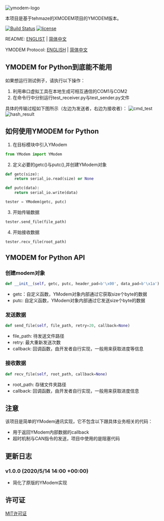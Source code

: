![ymodem-logo](https://raw.githubusercontent.com/alexwoo1900/ymodem/master/docs/assets/ymodem-logo.png)

本项目是基于tehmaze的XMODEM项目的YMODEM版本。

[![Build Status](https://www.travis-ci.org/alexwoo1900/ymodem.svg?branch=master)](https://www.travis-ci.org/alexwoo1900/ymodem)
[![license](https://img.shields.io/github/license/mashape/apistatus.svg)](https://opensource.org/licenses/MIT)

README: [ENGLIST](https://github.com/alexwoo1900/ymodem/blob/master/README.md) | [简体中文](https://github.com/alexwoo1900/ymodem/blob/master/README_CN.md)

YMODEM Protocol: [ENGLISH](https://github.com/alexwoo1900/ymodem/blob/master/YMODEM.md) | [简体中文](https://github.com/alexwoo1900/ymodem/blob/master/YMODEM_CN.md)

## YMODEM for Python到底能不能用
如果想运行测试例子，请执行以下操作：
1. 利用串口虚拟工具在本地生成可相互通信的COM1与COM2
2. 在命令行中分别运行test_receiver.py与test_sender.py文件

具体的传输过程如下图所示（左边为发送者，右边为接收者）：
![cmd_test](https://raw.githubusercontent.com/alexwoo1900/ymodem/master/docs/assets/cmd_test.png)
![hash_result](https://raw.githubusercontent.com/alexwoo1900/ymodem/master/docs/assets/hash_result.png)

## 如何使用YMODEM for Python
1. 在目标模块中引入YModem
```python
from YModem import YModem
```

2. 定义必要的getc()与putc(),并创建YModem对象
```python
def getc(size):
    return serial_io.read(size) or None

def putc(data):
    return serial_io.write(data)

tester = YModem(getc, putc)
```

3. 开始传输数据
```python
tester.send_file(file_path)
```

4. 开始接收数据
```python
tester.recv_file(root_path)
```

## YMODEM for Python API

### 创建modem对象
```python
def __init__(self, getc, putc, header_pad=b'\x00', data_pad=b'\x1a')
```
- getc：自定义函数，YModem对象内部通过它获取size个byte的数据
- putc: 自定义函数，YModem对象内部通过它发送size个byte的数据

### 发送数据
```python
def send_file(self, file_path, retry=20, callback=None)
```
- file_path: 待发送文件路径
- retry: 最大重新发送次数
- callback: 回调函数，由开发者自行实现，一般用来获取进度等信息

### 接收数据
```python
def recv_file(self, root_path, callback=None)
```
- root_path: 存储文件夹路径
- callback: 回调函数，由开发者自行实现，一般用来获取进度信息

## 注意
该项目是简单的YModem通讯实现，它不包含以下跟具体业务相关的代码：
- 用于返回YModem内部数据的callback
- 超时机制与CAN指令的发送，项目中使用的是阻塞代码

## 更新日志
### v1.0.0 (2020/5/14 14:00 +00:00)
- 简化了原版的YModem实现

## 许可证
[MIT许可证](https://opensource.org/licenses/MIT)